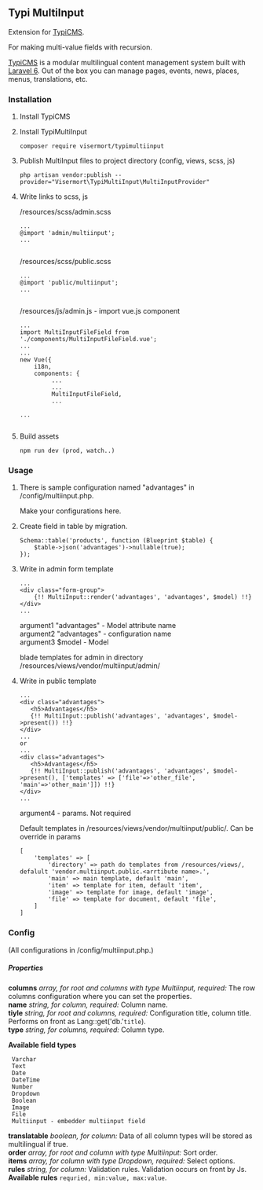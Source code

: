 ## Typi MultiInput


Extension for [TypiCMS](https://github.com/TypiCMS/Base).

For making multi-value fields with recursion.

[TypiCMS](https://github.com/TypiCMS/Base) is a modular multilingual content management system built with [Laravel 6](https://laravel.com). Out of the box you can manage pages, events, news, places, menus, translations, etc.

### Installation

1. Install TypiCMS 

2. Install TypiMultiInput

   ````
   composer require visermort/typimultiinput
   ````
    
3. Publish MultiInput files to project directory (config, views, scss, js)

    ````
    php artisan vendor:publish --provider="Visermort\TypiMultiInput\MultiInputProvider"
    
    ```` 
4. Write links to scss, js

   /resources/scss/admin.scss

   ````
   ...
   @import 'admin/multiinput';
   ...    
        
   ```` 
   /resources/scss/public.scss

   ````
   ...
   @import 'public/multiinput';
   ...    
        
   ```` 
   /resources/js/admin.js - import vue.js component

   ````
   ...
   import MultiInputFileField from './components/MultiInputFileField.vue';
   ...
   ...
   new Vue({
       i18n,
       components: {
            ...
            ...
            MultiInputFileField,
            ...
   
   ...    
        
   ```` 
5. Build assets

   ````
   npm run dev (prod, watch..)
   
   ```` 
    
### Usage

1. There is sample configuration named "advantages" in /config/multiinput.php.

   Make your configurations here.

2. Create field in table by migration.

   ````
   Schema::table('products', function (Blueprint $table) {
       $table->json('advantages')->nullable(true);
   });
   ```` 
  
3. Write in admin form template
 
    ````
    ...
    <div class="form-group">
        {!! MultiInput::render('advantages', 'advantages', $model) !!}
    </div>
    ...

    ```` 
    argument1 "advantages" - Model attribute name<br>
    argument2 "advantages" - configuration name<br>
    argument3 $model - Model
    
    blade templates for admin in directory /resources/views/vendor/multiinput/admin/
    
4. Write in public template     

     ````
     ...
     <div class="advantages">
        <h5>Advantages</h5>
        {!! MultiInput::publish('advantages', 'advantages', $model->present()) !!}
     </div>
     ...
     or
     ...
     <div class="advantages">
        <h5>Advantages</h5>
        {!! MultiInput::publish('advantages', 'advantages', $model->present(), ['templates' => ['file'=>'other_file', 'main'=>'other_main']]) !!}
     </div>
     ...
 
     ```` 
    argument4 - params. Not required 

    Default templates in /resources/views/vendor/multiinput/public/<attribute name>. Can be override in params
    ```` 
    [
        'templates' => [
            'directory' => path do templates from /resources/views/, defalult 'vendor.multiinput.public.<arrtibute name>.',
            'main' => main template, default 'main',
            'item' => template for item, default 'item',
            'image' => template for image, default 'image',
            'file' => template for document, default 'file',
        ]
    ]  
    ```` 
### Config    
(All configurations in  /config/multiinput.php.)
 
##### Properties

<b>columns</b> <i>array, for root and columns with type Multiinput, required:</i> The row columns configuration where you can set the properties.<br>
<b>name</b> <i>string, for column, required:</i> Column name.<br>
<b>tiyle</b> <i>string, for root and columns, required:</i> Configuration title, column title. Performs on front as Lang::get('db.'`title`).<br>
<b>type</b> <i>string, for columns, required:</i> Column type.<br>
   
<b>Available field types</b>
 
     Varchar
     Text
     Date
     DateTime
     Number
     Dropdown
     Boolean
     Image
     File
     Multiinput - embedder multiinput field
<b>translatable</b> <i>boolean, for column:</i> Data of all column types will be stored as multilingual if true.<br>
<b>order</b> <i>array, for root and column with type Multiinput:</i> Sort order.<br>
<b>items</b> <i>array, for column with type Dropdown, required:</i> Select options.<br>
<b>rules</b> <i>string, for column:</i> Validation rules. Validation occurs on front by Js. <b>Available rules</b> `requried, min:value, max:value`.
 
